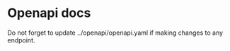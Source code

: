 # Openapi docs

Do not forget to update ../openapi/openapi.yaml if making changes to any
endpoint.

